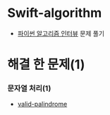 # Swift-algorithm
- [파이썬 알고리즘 인터뷰](https://book.naver.com/bookdb/book_detail.nhn?bid=16406247) 문제 풀기 



# 해결 한 문제(1)



### 문자열 처리(1) 
- [valid-palindrome](https://leetcode.com/problems/valid-palindrome/)
